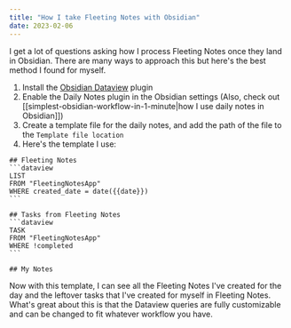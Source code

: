 ```yaml
---
title: "How I take Fleeting Notes with Obsidian"
date: 2023-02-06
---
```

I get a lot of questions asking how I process Fleeting Notes once they land in Obsidian. There are many ways to approach this but here's the best method I found for myself.

1. Install the [Obsidian Dataview](https://github.com/blacksmithgu/obsidian-dataview) plugin
2. Enable the Daily Notes plugin in the Obsidian settings (Also, check out [[simplest-obsidian-workflow-in-1-minute|how I use daily notes in Obsidian]])
3. Create a template file for the daily notes, and add the path of the file to the `Template file location`
4. Here's the template I use: 
````
## Fleeting Notes
```dataview
LIST
FROM "FleetingNotesApp"
WHERE created_date = date({{date}}) 
```

## Tasks from Fleeting Notes
```dataview
TASK
FROM "FleetingNotesApp"
WHERE !completed
```

## My Notes

````

Now with this template, I can see all the Fleeting Notes I've created for the day and the leftover tasks that I've created for myself in Fleeting Notes. What's great about this is that the Dataview queries are fully customizable and can be changed to fit whatever workflow you have. 
